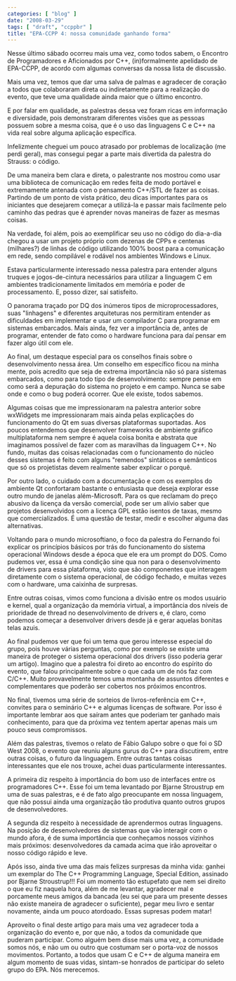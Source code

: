 ```yaml
---
categories: [ "blog" ]
date: "2008-03-29"
tags: [ "draft", "ccppbr" ]
title: "EPA-CCPP 4: nossa comunidade ganhando forma"
---
```

Nesse último sábado ocorreu mais uma vez, como todos sabem, o Encontro de Programadores e Aficionados por C++, (in)formalmente apelidado de EPA-CCPP, de acordo com algumas conversas da nossa lista de discussão.

Mais uma vez, temos que dar uma salva de palmas e agradecer de coração a todos que colaboraram direta ou indiretamente para a realização do evento, que teve uma qualidade ainda maior que o último encontro.

E por falar em qualidade, as palestras dessa vez foram ricas em informação e diversidade, pois demonstraram diferentes visões que as pessoas possuem sobre a mesma coisa, que é o uso das linguagens C e C++ na vida real sobre alguma aplicação específica.

Infelizmente cheguei um pouco atrasado por problemas de localização (me perdi geral), mas consegui pegar a parte mais divertida da palestra do Strauss: o código.

De uma maneira bem clara e direta, o palestrante nos mostrou como usar uma biblioteca de comunicação em redes feita de modo portável e extremamente antenada com o pensamento C++/STL de fazer as coisas. Partindo de um ponto de vista prático, deu dicas importantes para os iniciantes que desejarem começar a utilizá-la e passar mais facilmente pelo caminho das pedras que é aprender novas maneiras de fazer as mesmas coisas.

Na verdade, foi além, pois ao exemplificar seu uso no código do dia-a-dia chegou a usar um projeto próprio com dezenas de CPPs e centenas (milhares?) de linhas de código utilizando 100% boost para a comunicação em rede, sendo compilável e rodável nos ambientes Windows e Linux.

Estava particularmente interessado nessa palestra para entender alguns truques e jogos-de-cintura necessários para utilizar a linguagem C em ambientes tradicionamente limitados em memória e poder de processamento. E, posso dizer, saí satisfeito.

O panorama traçado por DQ dos inúmeros tipos de microprocessadores, suas "linhagens" e diferentes arquiteturas nos permitiram entender as dificuldades em implementar e usar um compilador C para programar em sistemas embarcados. Mais ainda, fez ver a importância de, antes de programar, entender de fato como o hardware funciona para daí pensar em fazer algo útil com ele.

Ao final, um destaque especial para os conselhos finais sobre o desenvolvimento nessa área. Um conselho em específico ficou na minha mente, pois acredito que seja de extrema importância não só para sistemas embarcados, como para todo tipo de desenvolvimento: sempre pense em como será a depuração do sistema no projeto e em campo. Nunca se sabe onde e como o bug poderá ocorrer. Que ele existe, todos sabemos.

Algumas coisas que me impressionaram na palestra anterior sobre wxWidgets me impressionaram mais ainda pelas explicações do funcionamento do Qt em suas diversas plataformas suportadas. Aos poucos entendemos que desenvolver frameworks de ambiente gráfico multiplataforma nem sempre é aquela coisa bonita e abstrata que imaginamos possível de fazer com as maravilhas da linguagem C++. No fundo, muitas das coisas relacionadas com o funcionamento do núcleo desses sistemas é feito com alguns "remendos" sintáticos e semânticos que só os projetistas devem realmente saber explicar o porquê.

Por outro lado, o cuidado com a documentação e com os exemplos do ambiente Qt confortaram bastante o entusiasta que deseja explorar esse outro mundo de janelas além-Microsoft. Para os que reclamam do preço abusivo da licença da versão comercial, pode ser um alívio saber que projetos desenvolvidos com a licença GPL estão isentos de taxas, mesmo que comercializados. É uma questão de testar, medir e escolher alguma das alternativas.

Voltando para o mundo microsoftiano, o foco da palestra do Fernando foi explicar os princípios básicos por trás do funcionamento do sistema operacional Windows desde a época que ele era um prompt do DOS. Como pudemos ver, essa é uma condição sine qua non para o desenvolvimento de drivers para essa plataforma, visto que são componentes que interagem diretamente com o sistema operacional, de código fechado, e muitas vezes com o hardware, uma caixinha de surpresas.

Entre outras coisas, vimos como funciona a divisão entre os modos usuário e kernel, qual a organização da memória virtual, a importância dos níveis de prioridade de thread no desenvolvimento de drivers e, é claro, como podemos começar a desenvolver drivers desde já e gerar aquelas bonitas telas azuis.

Ao final pudemos ver que foi um tema que gerou interesse especial do grupo, pois houve várias perguntas, como por exemplo se existe uma maneira de proteger o sistema operacional dos drivers (isso poderia gerar um artigo). Imagino que a palestra foi direto ao encontro do espírito do evento, que falou principalmente sobre o que cada um de nós faz com C/C++. Muito provavelmente temos uma montanha de assuntos diferentes e complementares que poderão ser cobertos nos próximos encontros.

No final, tivemos uma série de sorteios de livros-referência em C++, convites para o seminário C++ e algumas licenças de software. Por isso é importante lembrar aos que saíram antes que poderiam ter ganhado mais conhecimento, para que da próxima vez tentem apertar apenas mais um pouco seus compromissos.

Além das palestras, tivemos o relato de Fábio Galupo sobre o que foi o SD West 2008, o evento que reuniu alguns gurus do C++ para discutirem, entre outras coisas, o futuro da linguagem. Entre outras tantas coisas interessantes que ele nos trouxe, achei duas particularmente interessantes.

A primeira diz respeito à importância do bom uso de interfaces entre os programadores C++. Esse foi um tema levantado por Bjarne Stroustrup em uma de suas palestras, e é de fato algo preocupante em nossa linguagem, que não possui ainda uma organização tão produtiva quanto outros grupos de desenvolvedores.

A segunda diz respeito à necessidade de aprendermos outras linguagens. Na posição de desenvolvedores de sistemas que vão interagir com o mundo afora, é de suma importância que conheçamos nossos vizinhos mais próximos: desenvolvedores da camada acima que irão aproveitar o nosso código rápido e leve.

Após isso, ainda tive uma das mais felizes surpresas da minha vida: ganhei um exemplar do The C++ Programming Language, Special Edition, assinado por Bjarne Stroustrup!!! Foi um momento tão estupefato que nem sei direito o que eu fiz naquela hora, além de me levantar, agradecer mal e porcamente meus amigos da bancada (eu sei que para um presente desses não existe maneira de agradecer o suficiente), pegar meu livro e sentar novamente, ainda um pouco atordoado. Essas supresas podem matar!

Aproveito o final deste artigo para mais uma vez agradecer toda a organização do evento e, por que não, a todos da comunidade que puderam participar. Como alguém bem disse mais uma vez, a comunidade somos nós, e não um ou outro que costumam ser o porta-voz de nossos movimentos. Portanto, a todos que usam C e C++ de alguma maneira em algum momento de suas vidas, sintam-se honrados de participar do seleto grupo do EPA. Nós merecemos.

